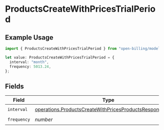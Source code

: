 # ProductsCreateWithPricesTrialPeriod

## Example Usage

```typescript
import { ProductsCreateWithPricesTrialPeriod } from "open-billing/models/operations";

let value: ProductsCreateWithPricesTrialPeriod = {
  interval: "month",
  frequency: 5013.24,
};
```

## Fields

| Field                                                                                                                                      | Type                                                                                                                                       | Required                                                                                                                                   | Description                                                                                                                                |
| ------------------------------------------------------------------------------------------------------------------------------------------ | ------------------------------------------------------------------------------------------------------------------------------------------ | ------------------------------------------------------------------------------------------------------------------------------------------ | ------------------------------------------------------------------------------------------------------------------------------------------ |
| `interval`                                                                                                                                 | [operations.ProductsCreateWithPricesProductsResponseInterval](../../models/operations/productscreatewithpricesproductsresponseinterval.md) | :heavy_check_mark:                                                                                                                         | N/A                                                                                                                                        |
| `frequency`                                                                                                                                | *number*                                                                                                                                   | :heavy_check_mark:                                                                                                                         | N/A                                                                                                                                        |